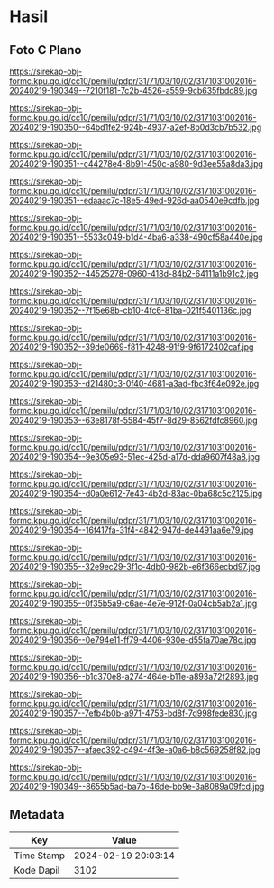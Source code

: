 # Hasil

## Foto C Plano

https://sirekap-obj-formc.kpu.go.id/cc10/pemilu/pdpr/31/71/03/10/02/3171031002016-20240219-190349--7210f181-7c2b-4526-a559-9cb635fbdc89.jpg

https://sirekap-obj-formc.kpu.go.id/cc10/pemilu/pdpr/31/71/03/10/02/3171031002016-20240219-190350--64bd1fe2-924b-4937-a2ef-8b0d3cb7b532.jpg

https://sirekap-obj-formc.kpu.go.id/cc10/pemilu/pdpr/31/71/03/10/02/3171031002016-20240219-190351--c44278e4-8b91-450c-a980-9d3ee55a8da3.jpg

https://sirekap-obj-formc.kpu.go.id/cc10/pemilu/pdpr/31/71/03/10/02/3171031002016-20240219-190351--edaaac7c-18e5-49ed-926d-aa0540e9cdfb.jpg

https://sirekap-obj-formc.kpu.go.id/cc10/pemilu/pdpr/31/71/03/10/02/3171031002016-20240219-190351--5533c049-b1d4-4ba6-a338-490cf58a440e.jpg

https://sirekap-obj-formc.kpu.go.id/cc10/pemilu/pdpr/31/71/03/10/02/3171031002016-20240219-190352--44525278-0960-418d-84b2-64111a1b91c2.jpg

https://sirekap-obj-formc.kpu.go.id/cc10/pemilu/pdpr/31/71/03/10/02/3171031002016-20240219-190352--7f15e68b-cb10-4fc6-81ba-021f5401136c.jpg

https://sirekap-obj-formc.kpu.go.id/cc10/pemilu/pdpr/31/71/03/10/02/3171031002016-20240219-190352--39de0669-f811-4248-91f9-9f6172402caf.jpg

https://sirekap-obj-formc.kpu.go.id/cc10/pemilu/pdpr/31/71/03/10/02/3171031002016-20240219-190353--d21480c3-0f40-4681-a3ad-fbc3f64e092e.jpg

https://sirekap-obj-formc.kpu.go.id/cc10/pemilu/pdpr/31/71/03/10/02/3171031002016-20240219-190353--63e8178f-5584-45f7-8d29-8562fdfc8960.jpg

https://sirekap-obj-formc.kpu.go.id/cc10/pemilu/pdpr/31/71/03/10/02/3171031002016-20240219-190354--9e305e93-51ec-425d-a17d-dda9607f48a8.jpg

https://sirekap-obj-formc.kpu.go.id/cc10/pemilu/pdpr/31/71/03/10/02/3171031002016-20240219-190354--d0a0e612-7e43-4b2d-83ac-0ba68c5c2125.jpg

https://sirekap-obj-formc.kpu.go.id/cc10/pemilu/pdpr/31/71/03/10/02/3171031002016-20240219-190354--16f417fa-31f4-4842-947d-de4491aa6e79.jpg

https://sirekap-obj-formc.kpu.go.id/cc10/pemilu/pdpr/31/71/03/10/02/3171031002016-20240219-190355--32e9ec29-3f1c-4db0-982b-e6f366ecbd97.jpg

https://sirekap-obj-formc.kpu.go.id/cc10/pemilu/pdpr/31/71/03/10/02/3171031002016-20240219-190355--0f35b5a9-c6ae-4e7e-912f-0a04cb5ab2a1.jpg

https://sirekap-obj-formc.kpu.go.id/cc10/pemilu/pdpr/31/71/03/10/02/3171031002016-20240219-190356--0e794e11-ff79-4406-930e-d55fa70ae78c.jpg

https://sirekap-obj-formc.kpu.go.id/cc10/pemilu/pdpr/31/71/03/10/02/3171031002016-20240219-190356--b1c370e8-a274-464e-b11e-a893a72f2893.jpg

https://sirekap-obj-formc.kpu.go.id/cc10/pemilu/pdpr/31/71/03/10/02/3171031002016-20240219-190357--7efb4b0b-a971-4753-bd8f-7d998fede830.jpg

https://sirekap-obj-formc.kpu.go.id/cc10/pemilu/pdpr/31/71/03/10/02/3171031002016-20240219-190357--afaec392-c494-4f3e-a0a6-b8c569258f82.jpg

https://sirekap-obj-formc.kpu.go.id/cc10/pemilu/pdpr/31/71/03/10/02/3171031002016-20240219-190349--8655b5ad-ba7b-46de-bb9e-3a8089a09fcd.jpg


## Metadata

| Key        | Value               |
| ---------- | ------------------- |
| Time Stamp | 2024-02-19 20:03:14 |
| Kode Dapil | 3102                |



